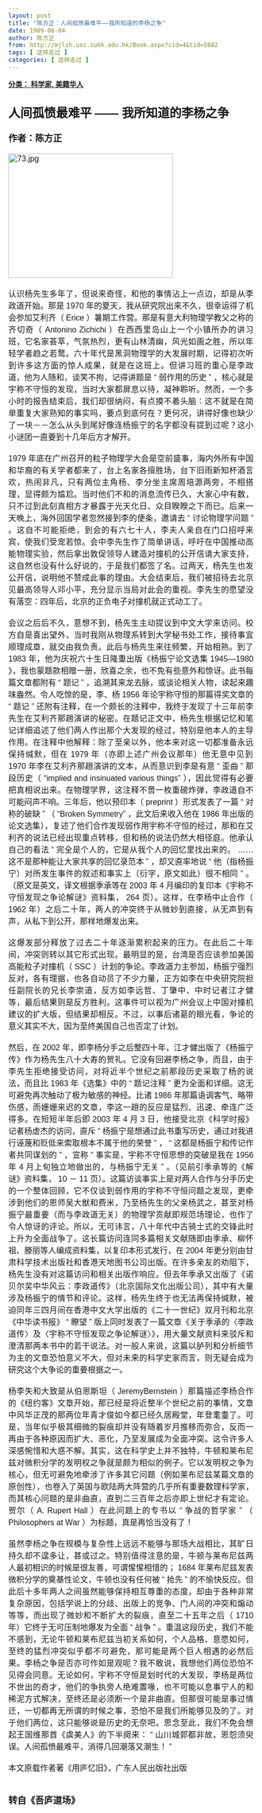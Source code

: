 ```yaml
---
layout: post
title: "陈方正：人间孤愤最难平——我所知道的李杨之争"
date: 1989-06-04
author: 陈方正
from: http://mjlsh.usc.cuhk.edu.hk/Book.aspx?cid=4&tid=5682
tags: [ 这样走过 ]
categories: [ 这样走过 ]
---
```


<div style="margin: 15px 10px 10px 0px;">
 <div>
  <span id="ctl00_ContentPlaceHolder1_chapter1_SubjectLabel" style="font-weight:bold;text-decoration:underline;">
   分类： 科学家, 美籍华人
  </span>
 </div>
 <div>
  <b>
   <font size="5">
    <br/>
   </font>
  </b>
 </div>
 <div>
  <p class="p2" style='margin: 0px; text-align: justify; font-variant-numeric: normal; font-variant-east-asian: normal; font-stretch: normal; line-height: normal; font-family: "PingFang SC";'>
   <b>
    <font size="5">
     <span class="s1" style="font-kerning: none;">
      人间孤愤最难平
     </span>
     <span class="s2" style="font-variant-numeric: normal; font-variant-east-asian: normal; font-stretch: normal; line-height: normal; font-family: Helvetica; font-kerning: none;">
      ——
     </span>
     <span class="s1" style="font-kerning: none;">
      我所知道的李杨之争
     </span>
    </font>
   </b>
  </p>
  <p class="p1" style="margin: 0px; text-align: justify; font-variant-numeric: normal; font-variant-east-asian: normal; font-stretch: normal; line-height: normal; font-family: Helvetica; min-height: 19px;">
   <b>
    <font size="4">
     <span class="s1" style="font-kerning: none;">
     </span>
     <br/>
    </font>
   </b>
  </p>
  <p class="p2" style='margin: 0px; text-align: justify; font-variant-numeric: normal; font-variant-east-asian: normal; font-stretch: normal; line-height: normal; font-family: "PingFang SC";'>
   <span class="s1" style="font-kerning: none;">
    <b style="">
     <font size="4">
      作者：陈方正
     </font>
    </b>
   </span>
  </p>
  <p class="p1" style="margin: 0px; text-align: justify; font-variant-numeric: normal; font-variant-east-asian: normal; font-stretch: normal; font-size: 16px; line-height: normal; font-family: Helvetica; min-height: 19px;">
   <span class="s1" style="font-kerning: none;">
   </span>
   <br/>
  </p>
  <p class="p3" style="margin: 0px; text-align: justify; font-variant-numeric: normal; font-variant-east-asian: normal; font-stretch: normal; font-size: 16px; line-height: normal; font-family: Helvetica;">
   <span class="s1" style="font-kerning: none;">
    <img alt="73.jpg" border="0" height="250" src="/medias/contents/5682/73.jpg" width="331"/>
   </span>
  </p>
  <p class="p1" style="margin: 0px; text-align: justify; font-variant-numeric: normal; font-variant-east-asian: normal; font-stretch: normal; font-size: 16px; line-height: normal; font-family: Helvetica; min-height: 19px;">
   <span class="s1" style="font-kerning: none;">
   </span>
   <br/>
  </p>
  <p class="p2" style='margin: 0px; text-align: justify; font-variant-numeric: normal; font-variant-east-asian: normal; font-stretch: normal; font-size: 16px; line-height: normal; font-family: "PingFang SC";'>
   <span class="s1" style="font-kerning: none;">
    认识杨先生多年了，但说来奇怪，和他的事情沾上一点边，却是从李政道开始。那是
   </span>
   <span class="s2" style="font-variant-numeric: normal; font-variant-east-asian: normal; font-stretch: normal; line-height: normal; font-family: Helvetica; font-kerning: none;">
    1970
   </span>
   <span class="s1" style="font-kerning: none;">
    年的夏天，我从研究院出来不久，很幸运得了机会参加艾利齐（
   </span>
   <span class="s2" style="font-variant-numeric: normal; font-variant-east-asian: normal; font-stretch: normal; line-height: normal; font-family: Helvetica; font-kerning: none;">
    Erice
   </span>
   <span class="s1" style="font-kerning: none;">
    ）暑期工作营。那是有意大利物理学教父之称的齐切奇（
   </span>
   <span class="s2" style="font-variant-numeric: normal; font-variant-east-asian: normal; font-stretch: normal; line-height: normal; font-family: Helvetica; font-kerning: none;">
    Antonino Zichichi
   </span>
   <span class="s1" style="font-kerning: none;">
    ）在西西里岛山上一个小镇所办的讲习班，它名家荟萃，气氛热烈，更有山林清幽，风光如画之胜，所以年轻学者趋之若鹜。六十年代是黑洞物理学的大发展时期，记得初次听到许多这方面的惊人成果，就是在这班上。但讲习班的重心是李政道，他为人随和，谈笑不拘，记得讲题是
   </span>
   <span class="s2" style="font-variant-numeric: normal; font-variant-east-asian: normal; font-stretch: normal; line-height: normal; font-family: Helvetica; font-kerning: none;">
    “
   </span>
   <span class="s1" style="font-kerning: none;">
    弱作用的历史
   </span>
   <span class="s2" style="font-variant-numeric: normal; font-variant-east-asian: normal; font-stretch: normal; line-height: normal; font-family: Helvetica; font-kerning: none;">
    ”
   </span>
   <span class="s1" style="font-kerning: none;">
    ，核心就是宇称不守恒的发现，当时大家都屏息以待，凝神聆听。然而，一个多小时的报告结束后，我们却很纳闷，有点摸不着头脑：这不就是在简单重复大家熟知的事实吗，要点到底何在？更何况，讲得好像也缺少了一块－－怎么从头到尾好像连杨振宁的名字都没有提到过呢？这小小谜团一直要到十几年后方才解开。
   </span>
  </p>
  <p class="p1" style="margin: 0px; text-align: justify; font-variant-numeric: normal; font-variant-east-asian: normal; font-stretch: normal; font-size: 16px; line-height: normal; font-family: Helvetica; min-height: 19px;">
   <span class="s1" style="font-kerning: none;">
   </span>
   <br/>
  </p>
  <p class="p2" style='margin: 0px; text-align: justify; font-variant-numeric: normal; font-variant-east-asian: normal; font-stretch: normal; font-size: 16px; line-height: normal; font-family: "PingFang SC";'>
   <span class="s2" style="font-variant-numeric: normal; font-variant-east-asian: normal; font-stretch: normal; line-height: normal; font-family: Helvetica; font-kerning: none;">
    1979
   </span>
   <span class="s1" style="font-kerning: none;">
    年底在广州召开的粒子物理学大会是空前盛事，海内外所有中国和华裔的有关学者都来了，台上名家各擅胜场，台下旧雨新知杯酒言欢，热闹非凡，只有两位主角杨、李分坐主席周培源两旁，不相搭理，显得颇为尴尬。当时他们不和的消息流传已久，大家心中有数，只不过到此刻真相方才暴露于光天化日、众目睽睽之下而已。后来一天晚上，海外回国学者忽然接到李的便条，邀请去
   </span>
   <span class="s2" style="font-variant-numeric: normal; font-variant-east-asian: normal; font-stretch: normal; line-height: normal; font-family: Helvetica; font-kerning: none;">
    “
   </span>
   <span class="s1" style="font-kerning: none;">
    讨论物理学问题
   </span>
   <span class="s2" style="font-variant-numeric: normal; font-variant-east-asian: normal; font-stretch: normal; line-height: normal; font-family: Helvetica; font-kerning: none;">
    ”
   </span>
   <span class="s1" style="font-kerning: none;">
    。这自不可能拒绝，到会的有六七十人，李夫人亲自在门口招呼来宾，使我们受宠若惊。会中李先生作了简单讲话，呼吁在中国推动高能物理实验，然后拿出敦促领导人建造对撞机的公开信请大家支持，这自然也没有什么好说的，于是我们都签了名。过两天，杨先生也发公开信，说明他不赞成此事的理由。大会结束后，我们被招待去北京见最高领导人邓小平，充分显示当局对此会的重视。李先生的愿望没有落空：四年后，北京的正负电子对撞机就正式动工了。
   </span>
  </p>
  <p class="p1" style="margin: 0px; text-align: justify; font-variant-numeric: normal; font-variant-east-asian: normal; font-stretch: normal; font-size: 16px; line-height: normal; font-family: Helvetica; min-height: 19px;">
   <span class="s1" style="font-kerning: none;">
   </span>
   <br/>
  </p>
  <p class="p2" style='margin: 0px; text-align: justify; font-variant-numeric: normal; font-variant-east-asian: normal; font-stretch: normal; font-size: 16px; line-height: normal; font-family: "PingFang SC";'>
   <span class="s1" style="font-kerning: none;">
    会议之后后不久，意想不到，杨先生主动提议到中文大学来访问。校方自是喜出望外，当时我刚从物理系转到大学秘书处工作，接待事宜顺理成章，就交由我负责。此后与杨先生来往频繁，开始相熟。到了
   </span>
   <span class="s2" style="font-variant-numeric: normal; font-variant-east-asian: normal; font-stretch: normal; line-height: normal; font-family: Helvetica; font-kerning: none;">
    1983
   </span>
   <span class="s1" style="font-kerning: none;">
    年，他为庆祝六十生日隆重出版《杨振宁论文选集
   </span>
   <span class="s2" style="font-variant-numeric: normal; font-variant-east-asian: normal; font-stretch: normal; line-height: normal; font-family: Helvetica; font-kerning: none;">
    1945—1980
   </span>
   <span class="s1" style="font-kerning: none;">
    》，我也蒙题款相赠一册，欣喜之余，也不免有些意外和惊讶。此书每篇文章都附有
   </span>
   <span class="s2" style="font-variant-numeric: normal; font-variant-east-asian: normal; font-stretch: normal; line-height: normal; font-family: Helvetica; font-kerning: none;">
    “
   </span>
   <span class="s1" style="font-kerning: none;">
    题记
   </span>
   <span class="s2" style="font-variant-numeric: normal; font-variant-east-asian: normal; font-stretch: normal; line-height: normal; font-family: Helvetica; font-kerning: none;">
    ”
   </span>
   <span class="s1" style="font-kerning: none;">
    ，追溯其来龙去脉，或谈论相关人物，读起来趣味盎然。令人吃惊的是，李、杨
   </span>
   <span class="s2" style="font-variant-numeric: normal; font-variant-east-asian: normal; font-stretch: normal; line-height: normal; font-family: Helvetica; font-kerning: none;">
    1956
   </span>
   <span class="s1" style="font-kerning: none;">
    年论宇称守恒的那篇得奖文章的
   </span>
   <span class="s2" style="font-variant-numeric: normal; font-variant-east-asian: normal; font-stretch: normal; line-height: normal; font-family: Helvetica; font-kerning: none;">
    “
   </span>
   <span class="s1" style="font-kerning: none;">
    题记
   </span>
   <span class="s2" style="font-variant-numeric: normal; font-variant-east-asian: normal; font-stretch: normal; line-height: normal; font-family: Helvetica; font-kerning: none;">
    ”
   </span>
   <span class="s1" style="font-kerning: none;">
    还附有注释，在一个颇长的注释中，我终于发现了十三年前李先生在艾利齐那趟演讲的秘密。在题记正文中，杨先生根据记忆和笔记详细追述了他们两人作出那个大发现的经过，特别是他本人的主导作用。在注释中他解释：除了至亲以外，他本来对这一切都准备永远保持缄默，但在
   </span>
   <span class="s2" style="font-variant-numeric: normal; font-variant-east-asian: normal; font-stretch: normal; line-height: normal; font-family: Helvetica; font-kerning: none;">
    1979
   </span>
   <span class="s1" style="font-kerning: none;">
    年（亦即上述广州会议那年）他无意中见到
   </span>
   <span class="s2" style="font-variant-numeric: normal; font-variant-east-asian: normal; font-stretch: normal; line-height: normal; font-family: Helvetica; font-kerning: none;">
    1970
   </span>
   <span class="s1" style="font-kerning: none;">
    年李在艾利齐那趟演讲的文本，从而意识到李是有意
   </span>
   <span class="s2" style="font-variant-numeric: normal; font-variant-east-asian: normal; font-stretch: normal; line-height: normal; font-family: Helvetica; font-kerning: none;">
    “
   </span>
   <span class="s1" style="font-kerning: none;">
    歪曲
   </span>
   <span class="s2" style="font-variant-numeric: normal; font-variant-east-asian: normal; font-stretch: normal; line-height: normal; font-family: Helvetica; font-kerning: none;">
    ”
   </span>
   <span class="s1" style="font-kerning: none;">
    那段历史（
   </span>
   <span class="s2" style="font-variant-numeric: normal; font-variant-east-asian: normal; font-stretch: normal; line-height: normal; font-family: Helvetica; font-kerning: none;">
    “implied and insinuated various things”
   </span>
   <span class="s1" style="font-kerning: none;">
    ），因此觉得有必要把真相说出来。在物理学界，这注释不啻一枚重磅炸弹，李政道自不可能闷声不响。三年后，他以预印本（
   </span>
   <span class="s2" style="font-variant-numeric: normal; font-variant-east-asian: normal; font-stretch: normal; line-height: normal; font-family: Helvetica; font-kerning: none;">
    preprint
   </span>
   <span class="s1" style="font-kerning: none;">
    ）形式发表了一篇
   </span>
   <span class="s2" style="font-variant-numeric: normal; font-variant-east-asian: normal; font-stretch: normal; line-height: normal; font-family: Helvetica; font-kerning: none;">
    “
   </span>
   <span class="s1" style="font-kerning: none;">
    对称的破缺
   </span>
   <span class="s2" style="font-variant-numeric: normal; font-variant-east-asian: normal; font-stretch: normal; line-height: normal; font-family: Helvetica; font-kerning: none;">
    ”
   </span>
   <span class="s1" style="font-kerning: none;">
    （
   </span>
   <span class="s2" style="font-variant-numeric: normal; font-variant-east-asian: normal; font-stretch: normal; line-height: normal; font-family: Helvetica; font-kerning: none;">
    “Broken Symmetry”
   </span>
   <span class="s1" style="font-kerning: none;">
    ，此文后来收入他在
   </span>
   <span class="s2" style="font-variant-numeric: normal; font-variant-east-asian: normal; font-stretch: normal; line-height: normal; font-family: Helvetica; font-kerning: none;">
    1986
   </span>
   <span class="s1" style="font-kerning: none;">
    年出版的论文选集），复述了他们合作发现弱作用宇称不守恒的经过，那和在艾利齐的说法已经出现重点转移，但和杨的说法仍然大相径庭。他承认自己的看法
   </span>
   <span class="s2" style="font-variant-numeric: normal; font-variant-east-asian: normal; font-stretch: normal; line-height: normal; font-family: Helvetica; font-kerning: none;">
    “
   </span>
   <span class="s1" style="font-kerning: none;">
    完全是个人的，它是从我个人的回忆里找出来的。
   </span>
   <span class="s2" style="font-variant-numeric: normal; font-variant-east-asian: normal; font-stretch: normal; line-height: normal; font-family: Helvetica; font-kerning: none;">
    ……
   </span>
   <span class="s1" style="font-kerning: none;">
    这不是那种能让大家共享的回忆录范本
   </span>
   <span class="s2" style="font-variant-numeric: normal; font-variant-east-asian: normal; font-stretch: normal; line-height: normal; font-family: Helvetica; font-kerning: none;">
    ”
   </span>
   <span class="s1" style="font-kerning: none;">
    ，却又直率地说
   </span>
   <span class="s2" style="font-variant-numeric: normal; font-variant-east-asian: normal; font-stretch: normal; line-height: normal; font-family: Helvetica; font-kerning: none;">
    “
   </span>
   <span class="s1" style="font-kerning: none;">
    他（指杨振宁）对所发生事件的叙述和事实上（衍字，原文如此）很不相同
   </span>
   <span class="s2" style="font-variant-numeric: normal; font-variant-east-asian: normal; font-stretch: normal; line-height: normal; font-family: Helvetica; font-kerning: none;">
    ”
   </span>
   <span class="s1" style="font-kerning: none;">
    。（原文是英文，译文根据季承等在
   </span>
   <span class="s2" style="font-variant-numeric: normal; font-variant-east-asian: normal; font-stretch: normal; line-height: normal; font-family: Helvetica; font-kerning: none;">
    2003
   </span>
   <span class="s1" style="font-kerning: none;">
    年
   </span>
   <span class="s2" style="font-variant-numeric: normal; font-variant-east-asian: normal; font-stretch: normal; line-height: normal; font-family: Helvetica; font-kerning: none;">
    4
   </span>
   <span class="s1" style="font-kerning: none;">
    月编印的复印本《宇称不守恒发现之争论解谜》资料集，
   </span>
   <span class="s2" style="font-variant-numeric: normal; font-variant-east-asian: normal; font-stretch: normal; line-height: normal; font-family: Helvetica; font-kerning: none;">
    264
   </span>
   <span class="s1" style="font-kerning: none;">
    页）。这样，在李杨中止合作（
   </span>
   <span class="s2" style="font-variant-numeric: normal; font-variant-east-asian: normal; font-stretch: normal; line-height: normal; font-family: Helvetica; font-kerning: none;">
    1962
   </span>
   <span class="s1" style="font-kerning: none;">
    年）之后二十年，两人的冲突终于从微妙到直接，从无声到有声，从私下到公开，那样地爆发出来。
   </span>
  </p>
  <p class="p1" style="margin: 0px; text-align: justify; font-variant-numeric: normal; font-variant-east-asian: normal; font-stretch: normal; font-size: 16px; line-height: normal; font-family: Helvetica; min-height: 19px;">
   <span class="s1" style="font-kerning: none;">
   </span>
   <br/>
  </p>
  <p class="p2" style='margin: 0px; text-align: justify; font-variant-numeric: normal; font-variant-east-asian: normal; font-stretch: normal; font-size: 16px; line-height: normal; font-family: "PingFang SC";'>
   <span class="s1" style="font-kerning: none;">
    这爆发部分释放了过去二十年逐渐累积起来的压力。在此后二十年间，冲突则转以其它形式出现。最明显的是，台湾是否应该参加美国高能粒子对撞机（
   </span>
   <span class="s2" style="font-variant-numeric: normal; font-variant-east-asian: normal; font-stretch: normal; line-height: normal; font-family: Helvetica; font-kerning: none;">
    SSC
   </span>
   <span class="s1" style="font-kerning: none;">
    ）计划的争论。李政道力主参加，杨振宁强烈反对，各有理据，也各自动员了不少力量，正方如李在中央研究院担任副院长的兄长李崇道，反方如李远哲、丁肇中、中时记者江才健等，最后结果则是反方胜利。这事件可以视为广州会议上中国对撞机建议的扩大版，但结果却相反。不过，以事后诸葛的眼光看，争论的意义其实不大，因为至终美国自己也否定了计划。
   </span>
  </p>
  <p class="p1" style="margin: 0px; text-align: justify; font-variant-numeric: normal; font-variant-east-asian: normal; font-stretch: normal; font-size: 16px; line-height: normal; font-family: Helvetica; min-height: 19px;">
   <span class="s1" style="font-kerning: none;">
   </span>
   <br/>
  </p>
  <p class="p2" style='margin: 0px; text-align: justify; font-variant-numeric: normal; font-variant-east-asian: normal; font-stretch: normal; font-size: 16px; line-height: normal; font-family: "PingFang SC";'>
   <span class="s1" style="font-kerning: none;">
    然后，在
   </span>
   <span class="s2" style="font-variant-numeric: normal; font-variant-east-asian: normal; font-stretch: normal; line-height: normal; font-family: Helvetica; font-kerning: none;">
    2002
   </span>
   <span class="s1" style="font-kerning: none;">
    年，即李杨分手之后整四十年，江才健出版了《杨振宁传》作为杨先生八十大寿的贺礼。它没有回避李杨之争，而且，由于李先生拒绝接受访问，对将近半个世纪之前那段历史采取了杨的说法，而且比
   </span>
   <span class="s2" style="font-variant-numeric: normal; font-variant-east-asian: normal; font-stretch: normal; line-height: normal; font-family: Helvetica; font-kerning: none;">
    1983
   </span>
   <span class="s1" style="font-kerning: none;">
    年《选集》中的
   </span>
   <span class="s2" style="font-variant-numeric: normal; font-variant-east-asian: normal; font-stretch: normal; line-height: normal; font-family: Helvetica; font-kerning: none;">
    “
   </span>
   <span class="s1" style="font-kerning: none;">
    题记注释
   </span>
   <span class="s2" style="font-variant-numeric: normal; font-variant-east-asian: normal; font-stretch: normal; line-height: normal; font-family: Helvetica; font-kerning: none;">
    ”
   </span>
   <span class="s1" style="font-kerning: none;">
    更为全面和详细。这无可避免再次触动了极为敏感的神经。比诸
   </span>
   <span class="s2" style="font-variant-numeric: normal; font-variant-east-asian: normal; font-stretch: normal; line-height: normal; font-family: Helvetica; font-kerning: none;">
    1986
   </span>
   <span class="s1" style="font-kerning: none;">
    年那篇语调客气、略带伤感，而姗姗来迟的文章，李这一趟的反应是猛烈、迅速、牵连广泛得多。在短短半年后即
   </span>
   <span class="s2" style="font-variant-numeric: normal; font-variant-east-asian: normal; font-stretch: normal; line-height: normal; font-family: Helvetica; font-kerning: none;">
    2003
   </span>
   <span class="s1" style="font-kerning: none;">
    年
   </span>
   <span class="s2" style="font-variant-numeric: normal; font-variant-east-asian: normal; font-stretch: normal; line-height: normal; font-family: Helvetica; font-kerning: none;">
    4
   </span>
   <span class="s1" style="font-kerning: none;">
    月
   </span>
   <span class="s2" style="font-variant-numeric: normal; font-variant-east-asian: normal; font-stretch: normal; line-height: normal; font-family: Helvetica; font-kerning: none;">
    3
   </span>
   <span class="s1" style="font-kerning: none;">
    日，他接受北京《科学时报》记者杨虚杰的访问，直斥
   </span>
   <span class="s2" style="font-variant-numeric: normal; font-variant-east-asian: normal; font-stretch: normal; line-height: normal; font-family: Helvetica; font-kerning: none;">
    “
   </span>
   <span class="s1" style="font-kerning: none;">
    杨振宁是想通过此书重写历史，通过对我进行诬蔑和贬低来索取根本不属于他的荣誉
   </span>
   <span class="s2" style="font-variant-numeric: normal; font-variant-east-asian: normal; font-stretch: normal; line-height: normal; font-family: Helvetica; font-kerning: none;">
    ”
   </span>
   <span class="s1" style="font-kerning: none;">
    ，
   </span>
   <span class="s2" style="font-variant-numeric: normal; font-variant-east-asian: normal; font-stretch: normal; line-height: normal; font-family: Helvetica; font-kerning: none;">
    “
   </span>
   <span class="s1" style="font-kerning: none;">
    这都是杨振宁和传记作者共同谋划的
   </span>
   <span class="s2" style="font-variant-numeric: normal; font-variant-east-asian: normal; font-stretch: normal; line-height: normal; font-family: Helvetica; font-kerning: none;">
    ”
   </span>
   <span class="s1" style="font-kerning: none;">
    ，宣称
   </span>
   <span class="s2" style="font-variant-numeric: normal; font-variant-east-asian: normal; font-stretch: normal; line-height: normal; font-family: Helvetica; font-kerning: none;">
    “
   </span>
   <span class="s1" style="font-kerning: none;">
    事实是，宇称不守恒思想的突破是我在
   </span>
   <span class="s2" style="font-variant-numeric: normal; font-variant-east-asian: normal; font-stretch: normal; line-height: normal; font-family: Helvetica; font-kerning: none;">
    1956
   </span>
   <span class="s1" style="font-kerning: none;">
    年
   </span>
   <span class="s2" style="font-variant-numeric: normal; font-variant-east-asian: normal; font-stretch: normal; line-height: normal; font-family: Helvetica; font-kerning: none;">
    4
   </span>
   <span class="s1" style="font-kerning: none;">
    月上旬独立地做出的，与杨振宁无关
   </span>
   <span class="s2" style="font-variant-numeric: normal; font-variant-east-asian: normal; font-stretch: normal; line-height: normal; font-family: Helvetica; font-kerning: none;">
    ”
   </span>
   <span class="s1" style="font-kerning: none;">
    。（见前引季承等的《解谜》资料集，
   </span>
   <span class="s2" style="font-variant-numeric: normal; font-variant-east-asian: normal; font-stretch: normal; line-height: normal; font-family: Helvetica; font-kerning: none;">
    10
   </span>
   <span class="s1" style="font-kerning: none;">
    －
   </span>
   <span class="s2" style="font-variant-numeric: normal; font-variant-east-asian: normal; font-stretch: normal; line-height: normal; font-family: Helvetica; font-kerning: none;">
    11
   </span>
   <span class="s1" style="font-kerning: none;">
    页）。这篇访谈事实上是对两人合作与分手历史的一个整体回顾，它不仅谈到弱作用的宇称不守恒问题之发现，更牵涉到他们的恩师吴大猷和费米，乃至杨先生的父亲杨武之，甚至对杨振宁最重要（而与李政道无关）的物理学贡献即规范场理论，也作了令人惊讶的评论。所以，无可讳言，八十年代中古骑士式的交锋此时上升为全面战争了。这长篇访问连同多篇相关文献随即由季承、柳怀祖、滕丽等人编成资料集，以复印本形式发行，在
   </span>
   <span class="s2" style="font-variant-numeric: normal; font-variant-east-asian: normal; font-stretch: normal; line-height: normal; font-family: Helvetica; font-kerning: none;">
    2004
   </span>
   <span class="s1" style="font-kerning: none;">
    年更分别由甘肃科学技术出版社和香港天地图书公司出版。在许多亲友的劝阻下，杨先生没有对这篇访问和相关出版作响应。但去年季承又出版了《诺贝尔奖中华风云：李政道传》（北京国际文化出版公司），其中有大量涉及杨振宁的情节和评论。这样，杨先生终于也无法再保持缄默，被迫同年三四月间在香港中文大学出版的《二十一世纪》双月刊和北京《中华读书报》
   </span>
   <span class="s2" style="font-variant-numeric: normal; font-variant-east-asian: normal; font-stretch: normal; line-height: normal; font-family: Helvetica; font-kerning: none;">
    “
   </span>
   <span class="s1" style="font-kerning: none;">
    瞭望
   </span>
   <span class="s2" style="font-variant-numeric: normal; font-variant-east-asian: normal; font-stretch: normal; line-height: normal; font-family: Helvetica; font-kerning: none;">
    ”
   </span>
   <span class="s1" style="font-kerning: none;">
    版上同时发表了一篇文章《关于季承的〈李政道传〉及〈宇称不守恒发现之争论解谜〉》，用大量文献资料来驳斥和澄清那两本书中的若干说法。对一般人来说，这篇以胪列和分析细节为主的文章恐怕意义不大，但对未来的科学史家而言，则无疑会成为研究这个大争论的重要根据之一。
   </span>
  </p>
  <p class="p1" style="margin: 0px; text-align: justify; font-variant-numeric: normal; font-variant-east-asian: normal; font-stretch: normal; font-size: 16px; line-height: normal; font-family: Helvetica; min-height: 19px;">
   <span class="s1" style="font-kerning: none;">
   </span>
   <br/>
  </p>
  <p class="p2" style='margin: 0px; text-align: justify; font-variant-numeric: normal; font-variant-east-asian: normal; font-stretch: normal; font-size: 16px; line-height: normal; font-family: "PingFang SC";'>
   <span class="s1" style="font-kerning: none;">
    杨李失和大致是从伯恩斯坦（
   </span>
   <span class="s2" style="font-variant-numeric: normal; font-variant-east-asian: normal; font-stretch: normal; line-height: normal; font-family: Helvetica; font-kerning: none;">
    JeremyBernstein
   </span>
   <span class="s1" style="font-kerning: none;">
    ）那篇描述李杨合作的《纽约客》文章开始，那已经是将近整半个世纪之前的事情，文章中风华正茂的那两位年青才俊如今都已经久居殿堂，年登耄耋了。可是，当年似乎极其细微的裂痕却并没有随着岁月推移而弥合，反而一再由于各种原因而扩大、恶化，乃至发展成为全面冲突。这令许多人深感惋惜和大惑不解。其实，这在科学史上并不独特，牛顿和莱布尼兹对微积分学的发明权之争就是颇为相似的例子。它以发明权之争为核心，但无可避免地牵涉了许多其它问题（例如莱布尼兹某篇文章的原创性），也卷入了英国与欧陆两大阵营的几乎所有重要数理科学家，而其核心问题的是非曲直，直到二三百年之后亦即上世纪才有定论。贺尔（
   </span>
   <span class="s2" style="font-variant-numeric: normal; font-variant-east-asian: normal; font-stretch: normal; line-height: normal; font-family: Helvetica; font-kerning: none;">
    A. Rupert Hall
   </span>
   <span class="s1" style="font-kerning: none;">
    ）在此问题上的专书以
   </span>
   <span class="s2" style="font-variant-numeric: normal; font-variant-east-asian: normal; font-stretch: normal; line-height: normal; font-family: Helvetica; font-kerning: none;">
    “
   </span>
   <span class="s1" style="font-kerning: none;">
    争战的哲学家
   </span>
   <span class="s2" style="font-variant-numeric: normal; font-variant-east-asian: normal; font-stretch: normal; line-height: normal; font-family: Helvetica; font-kerning: none;">
    ”
   </span>
   <span class="s1" style="font-kerning: none;">
    （
   </span>
   <span class="s2" style="font-variant-numeric: normal; font-variant-east-asian: normal; font-stretch: normal; line-height: normal; font-family: Helvetica; font-kerning: none;">
    Philosophers at War
   </span>
   <span class="s1" style="font-kerning: none;">
    ）为标题，真是再恰当没有了！
   </span>
  </p>
  <p class="p1" style="margin: 0px; text-align: justify; font-variant-numeric: normal; font-variant-east-asian: normal; font-stretch: normal; font-size: 16px; line-height: normal; font-family: Helvetica; min-height: 19px;">
   <span class="s1" style="font-kerning: none;">
   </span>
   <br/>
  </p>
  <p class="p2" style='margin: 0px; text-align: justify; font-variant-numeric: normal; font-variant-east-asian: normal; font-stretch: normal; font-size: 16px; line-height: normal; font-family: "PingFang SC";'>
   <span class="s1" style="font-kerning: none;">
    虽然李杨之争在规模与复杂性上远远不能够与那场大战相比，其旷日持久却不遑多让，甚或过之。特别值得注意的是，牛顿与莱布尼兹两人最初相识的时候是很友善，可谓惺惺相惜的；
   </span>
   <span class="s2" style="font-variant-numeric: normal; font-variant-east-asian: normal; font-stretch: normal; line-height: normal; font-family: Helvetica; font-kerning: none;">
    1684
   </span>
   <span class="s1" style="font-kerning: none;">
    年莱布尼兹发表微积分学的奠基性论文，牛顿也没有任何被
   </span>
   <span class="s2" style="font-variant-numeric: normal; font-variant-east-asian: normal; font-stretch: normal; line-height: normal; font-family: Helvetica; font-kerning: none;">
    “
   </span>
   <span class="s1" style="font-kerning: none;">
    抢先
   </span>
   <span class="s2" style="font-variant-numeric: normal; font-variant-east-asian: normal; font-stretch: normal; line-height: normal; font-family: Helvetica; font-kerning: none;">
    ”
   </span>
   <span class="s1" style="font-kerning: none;">
    的不愉快反应。但此后十多年两人之间虽然能够保持相互尊重的态度，却由于各种非常复杂原因，包括学说上的分歧、出版上的竞争、门人间的冲突和煽动等等，而出现了微妙和不断扩大的裂痕，直至二十五年之后（
   </span>
   <span class="s2" style="font-variant-numeric: normal; font-variant-east-asian: normal; font-stretch: normal; line-height: normal; font-family: Helvetica; font-kerning: none;">
    1710
   </span>
   <span class="s1" style="font-kerning: none;">
    年）它终于无可压制地爆发为全面
   </span>
   <span class="s2" style="font-variant-numeric: normal; font-variant-east-asian: normal; font-stretch: normal; line-height: normal; font-family: Helvetica; font-kerning: none;">
    “
   </span>
   <span class="s1" style="font-kerning: none;">
    战争
   </span>
   <span class="s2" style="font-variant-numeric: normal; font-variant-east-asian: normal; font-stretch: normal; line-height: normal; font-family: Helvetica; font-kerning: none;">
    ”
   </span>
   <span class="s1" style="font-kerning: none;">
    。重温这段历史，我们不能不感到，无论牛顿和莱布尼兹当初关系如何，个人品格、意愿如何，至终的猛烈冲突似乎都不可避免，那可能是两个巨人相遇的必然后果。李杨之争是否亦可作如是观呢？我不敢说，我想他们两位恐怕不见得会同意。无论如何，宇称不守恒是划时代的大发现，李杨是两位不世出的奇才，他们的争执旁人绝难置喙，也不可能以息事宁人的和稀泥方式解决，至终还是必须断一个是非曲直。但那很可能是事过情迁，一切都再无所谓的时候之事，恐怕不是我们所能够见及的了。对于他们两位，这只能够说是历史的无奈吧。思念至此，我们不免会想起王国维那首《虞美人》的下半阕来：
   </span>
   <span class="s2" style="font-variant-numeric: normal; font-variant-east-asian: normal; font-stretch: normal; line-height: normal; font-family: Helvetica; font-kerning: none;">
    “
   </span>
   <span class="s1" style="font-kerning: none;">
    山川城郭都非故，恩怨须臾误。人间孤愤最难平，消得几回潮落又潮生！
   </span>
   <span class="s2" style="font-variant-numeric: normal; font-variant-east-asian: normal; font-stretch: normal; line-height: normal; font-family: Helvetica; font-kerning: none;">
    ”
   </span>
  </p>
  <p class="p1" style="margin: 0px; text-align: justify; font-variant-numeric: normal; font-variant-east-asian: normal; font-stretch: normal; font-size: 16px; line-height: normal; font-family: Helvetica; min-height: 19px;">
   <span class="s1" style="font-kerning: none;">
   </span>
   <br/>
  </p>
  <p class="p2" style='margin: 0px; text-align: justify; font-variant-numeric: normal; font-variant-east-asian: normal; font-stretch: normal; font-size: 16px; line-height: normal; font-family: "PingFang SC";'>
   <span class="s1" style="font-kerning: none;">
    本文原载作者著《用庐忆旧》，广东人民出版社出版
   </span>
   <span class="s2" style="font-variant-numeric: normal; font-variant-east-asian: normal; font-stretch: normal; line-height: normal; font-family: Helvetica; font-kerning: none;">
   </span>
  </p>
  <p class="p1" style="margin: 0px; text-align: justify; font-variant-numeric: normal; font-variant-east-asian: normal; font-stretch: normal; font-size: 16px; line-height: normal; font-family: Helvetica; min-height: 19px;">
   <span class="s1" style="font-kerning: none;">
   </span>
   <br/>
  </p>
  <p class="p1" style="margin: 0px; text-align: justify; font-variant-numeric: normal; font-variant-east-asian: normal; font-stretch: normal; line-height: normal; font-family: Helvetica; min-height: 19px;">
   <b style="">
    <font size="4">
     <span class="s1" style="font-kerning: none;">
     </span>
     <br/>
    </font>
   </b>
  </p>
  <p class="p2" style='margin: 0px; text-align: justify; font-variant-numeric: normal; font-variant-east-asian: normal; font-stretch: normal; line-height: normal; font-family: "PingFang SC";'>
   <span class="s1" style="font-kerning: none;">
    <b style="">
     <font size="4">
      转自《吾庐道场》
     </font>
    </b>
   </span>
  </p>
 </div>
</div>

